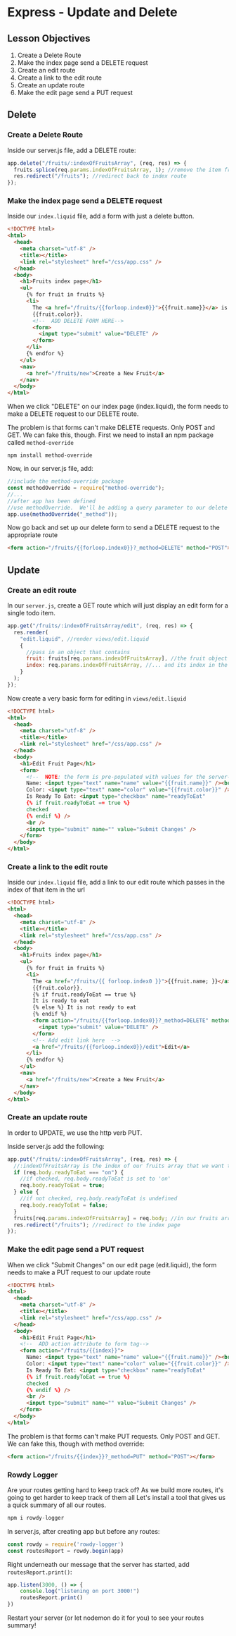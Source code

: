# Express - Update and Delete

## Lesson Objectives

1. Create a Delete Route
1. Make the index page send a DELETE request
1. Create an edit route
1. Create a link to the edit route
1. Create an update route
1. Make the edit page send a PUT request

## Delete

### Create a Delete Route

Inside our server.js file, add a DELETE route:

```javascript
app.delete("/fruits/:indexOfFruitsArray", (req, res) => {
  fruits.splice(req.params.indexOfFruitsArray, 1); //remove the item from the array
  res.redirect("/fruits"); //redirect back to index route
});
```


### Make the index page send a DELETE request

Inside our `index.liquid` file, add a form with just a delete button.

```html
<!DOCTYPE html>
<html>
  <head>
    <meta charset="utf-8" />
    <title></title>
    <link rel="stylesheet" href="/css/app.css" />
  </head>
  <body>
    <h1>Fruits index page</h1>
    <ul>
      {% for fruit in fruits %}
      <li>
        The <a href="/fruits/{{forloop.index0}}">{{fruit.name}}</a> is
        {{fruit.color}}.
        <!--  ADD DELETE FORM HERE-->
        <form>
          <input type="submit" value="DELETE" />
        </form>
      </li>
      {% endfor %}
    </ul>
    <nav>
      <a href="/fruits/new">Create a New Fruit</a>
    </nav>
  </body>
</html>
```

When we click "DELETE" on our index page (index.liquid), the form needs to make a DELETE request to our DELETE route.

The problem is that forms can't make DELETE requests. Only POST and GET. We can fake this, though. First we need to install an npm package called `method-override`

```
npm install method-override
```

Now, in our server.js file, add:

```javascript
//include the method-override package
const methodOverride = require("method-override");
//...
//after app has been defined
//use methodOverride.  We'll be adding a query parameter to our delete form named _method
app.use(methodOverride("_method"));
```

Now go back and set up our delete form to send a DELETE request to the appropriate route

```html
<form action="/fruits/{{forloop.index0}}?_method=DELETE" method="POST"></form>
```

## Update

### Create an edit route

In our `server.js`, create a GET route which will just display an edit form for a single todo item.

```javascript
app.get("/fruits/:indexOfFruitsArray/edit", (req, res) => {
  res.render(
    "edit.liquid", //render views/edit.liquid
    {
      //pass in an object that contains
      fruit: fruits[req.params.indexOfFruitsArray], //the fruit object
      index: req.params.indexOfFruitsArray, //... and its index in the array
    }
  );
});
```

Now create a very basic form for editing in `views/edit.liquid`

```html
<!DOCTYPE html>
<html>
  <head>
    <meta charset="utf-8" />
    <title></title>
    <link rel="stylesheet" href="/css/app.css" />
  </head>
  <body>
    <h1>Edit Fruit Page</h1>
    <form>
      <!--  NOTE: the form is pre-populated with values for the server-->
      Name: <input type="text" name="name" value="{{fruit.name}}" /><br />
      Color: <input type="text" name="color" value="{{fruit.color}}" /><br />
      Is Ready To Eat: <input type="checkbox" name="readyToEat" 
      {% if fruit.readyToEat == true %}
      checked 
      {% endif %} />
      <br />
      <input type="submit" name="" value="Submit Changes" />
    </form>
  </body>
</html>
```

### Create a link to the edit route

Inside our `index.liquid` file, add a link to our edit route which passes in the index of that item in the url

```html
<!DOCTYPE html>
<html>
  <head>
    <meta charset="utf-8" />
    <title></title>
    <link rel="stylesheet" href="/css/app.css" />
  </head>
  <body>
    <h1>Fruits index page</h1>
    <ul>
      {% for fruit in fruits %}
      <li>
        The <a href="/fruits/{{ forloop.index0 }}">{{fruit.name; }}</a> is
        {{fruit.color}}. 
        {% if fruit.readyToEat == true %} 
        It is ready to eat 
        {% else %} It is not ready to eat 
        {% endif %}
        <form action="/fruits/{{forloop.index0}}?_method=DELETE" method="POST">
          <input type="submit" value="DELETE" />
        </form>
        <!-- Add edit link here  -->
        <a href="/fruits/{{forloop.index0}}/edit">Edit</a>
      </li>
      {% endfor %}
    </ul>
    <nav>
      <a href="/fruits/new">Create a New Fruit</a>
    </nav>
  </body>
</html>
```

### Create an update route

In order to UPDATE, we use the http verb PUT.

Inside server.js add the following:

```javascript
app.put("/fruits/:indexOfFruitsArray", (req, res) => {
  //:indexOfFruitsArray is the index of our fruits array that we want to change
  if (req.body.readyToEat === "on") {
    //if checked, req.body.readyToEat is set to 'on'
    req.body.readyToEat = true;
  } else {
    //if not checked, req.body.readyToEat is undefined
    req.body.readyToEat = false;
  }
  fruits[req.params.indexOfFruitsArray] = req.body; //in our fruits array, find the index that is specified in the url (:indexOfFruitsArray).  Set that element to the value of req.body (the input data)
  res.redirect("/fruits"); //redirect to the index page
});
```

### Make the edit page send a PUT request

When we click "Submit Changes" on our edit page (edit.liquid), the form needs to make a PUT request to our update route

```html
<!DOCTYPE html>
<html>
  <head>
    <meta charset="utf-8" />
    <title></title>
    <link rel="stylesheet" href="/css/app.css" />
  </head>
  <body>
    <h1>Edit Fruit Page</h1>
    <!--  ADD action attribute to form tag-->
    <form action="/fruits/{{index}}">
      Name: <input type="text" name="name" value="{{fruit.name}}" /><br />
      Color: <input type="text" name="color" value="{{fruit.color}}" /><br />
      Is Ready To Eat: <input type="checkbox" name="readyToEat" 
      {% if fruit.readyToEat == true %} 
      checked 
      {% endif %} />
      <br />
      <input type="submit" name="" value="Submit Changes" />
    </form>
  </body>
</html>
```

The problem is that forms can't make PUT requests. Only POST and GET. We can fake this, though with method override:

```html
<form action="/fruits/{{index}}?_method=PUT" method="POST"></form>
```

### Rowdy Logger

Are your routes getting hard to keep track of? As we build more routes, it's going to get harder to keep track of them all Let's install a tool that gives us a quick summary of all our routes.

```js
npm i rowdy-logger
```

In server.js, after creating app but before any routes:

```js
const rowdy = require('rowdy-logger')
const routesReport = rowdy.begin(app)
```

Right underneath our message that the server has started, add `routesReport.print()`:

```js
app.listen(3000, () => {
    console.log("listening on port 3000!")
    routesReport.print()
})
```

Restart your server (or let nodemon do it for you) to see your routes summary!